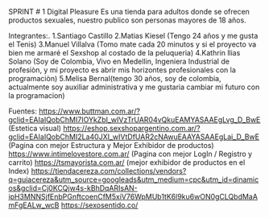 SPRINT # 1 Digital Pleasure Es una tienda para adultos donde se ofrecen productos sexuales, nuestro publico son personas mayores de 18 años.


Integrantes:. 
1.Santiago Castillo
2.Matias Kiesel (Tengo 24 años y me gusta el Tenis)
3.Manuel Villalva (Tomo  mate cada 20 minutos y si el proyecto va bien me armaré el Sexshop al costado de la peluqueria)
4.Kathrin llias Solano (Soy de Colombia, Vivo en Medellin, Ingeniera Industrial de profesiòn, y mi proyecto es abrir mis horizontes profesionales con la programaciòn)
5.Melisa Bernal(tengo 30 años, soy de colombia, actualmente soy auxiliar administrativa y me gustaria cambiar mi futuro con la programacion)



Fuentes:
https://www.buttman.com.ar/?gclid=EAIaIQobChMI7IOYkZbI_wIVzTrUAR04vQkuEAMYASAAEgLvg_D_BwE (Estetica visual)
https://eshop.sexshopargentino.com.ar/?gclid=EAIaIQobChMI2La40JXI_wIVtDfUAR2cNAwuEAAYASAAEgLai_D_BwE (Pagina con mejor Estructura y Mejor Exhibidor de productos)
https://www.intimelovestore.com.ar/ (Pagina con mejor LogIn / Registro y carrito)
https://tsmayorista.com.ar/ (mejor exhibidor de productos en el Index)
https://tiendacereza.com/collections/vendors?q=guiacereza&utm_source=googleads&utm_medium=cpc&utm_id=dinamicos&gclid=Cj0KCQjw4s-kBhDqARIsAN-ipH3MNNSjfEnbPGnftcoenCfM5xiV76WpMUb1tK6l9ku6wON0gCLQbdMaAmFgEALw_wcB
https://sexosentido.co/
